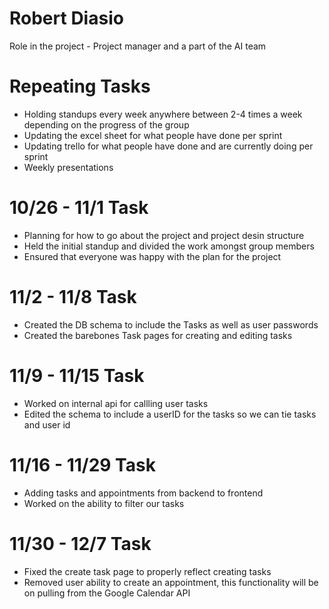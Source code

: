 # Robert Diasio

Role in the project - Project manager and a part of the AI team

# Repeating Tasks
- Holding standups every week anywhere between 2-4 times a week depending on the progress of the group
- Updating the excel sheet for what people have done per sprint
- Updating trello for what people have done and are currently doing per sprint
- Weekly presentations

# 10/26 - 11/1 Task
- Planning for how to go about the project and project desin structure
- Held the initial standup and divided the work amongst group members
- Ensured that everyone was happy with the plan for the project

# 11/2 - 11/8 Task
- Created the DB schema to include the Tasks as well as user passwords
- Created the barebones Task pages for creating and editing tasks

# 11/9 - 11/15 Task
- Worked on internal api for callling user tasks
- Edited the schema to include a userID for the tasks so we can tie tasks and user id

# 11/16 - 11/29 Task
- Adding tasks and appointments from backend to frontend
- Worked on the ability to filter our tasks

# 11/30 - 12/7 Task
- Fixed the create task page to properly reflect creating tasks
- Removed user ability to create an appointment, this functionality will be on pulling from the Google Calendar API
